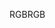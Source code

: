 <span data-ttu-id="f8d8d-101">RGB</span><span class="sxs-lookup"><span data-stu-id="f8d8d-101">RGB</span></span>